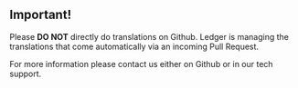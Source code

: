 ## Important!

Please **DO NOT** directly do translations on Github. Ledger is managing the translations that come automatically via an incoming Pull Request.

For more information please contact us either on Github or in our tech support.
